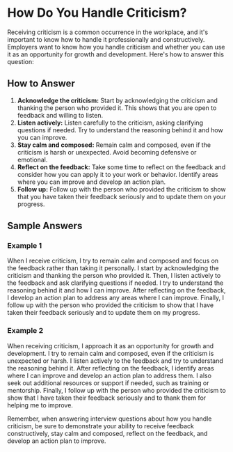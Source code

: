How Do You Handle Criticism?
=================================================

Receiving criticism is a common occurrence in the workplace, and it's important to know how to handle it professionally and constructively. Employers want to know how you handle criticism and whether you can use it as an opportunity for growth and development. Here's how to answer this question:

How to Answer
-------------

1. **Acknowledge the criticism:** Start by acknowledging the criticism and thanking the person who provided it. This shows that you are open to feedback and willing to listen.
2. **Listen actively:** Listen carefully to the criticism, asking clarifying questions if needed. Try to understand the reasoning behind it and how you can improve.
3. **Stay calm and composed:** Remain calm and composed, even if the criticism is harsh or unexpected. Avoid becoming defensive or emotional.
4. **Reflect on the feedback:** Take some time to reflect on the feedback and consider how you can apply it to your work or behavior. Identify areas where you can improve and develop an action plan.
5. **Follow up:** Follow up with the person who provided the criticism to show that you have taken their feedback seriously and to update them on your progress.

Sample Answers
--------------

### Example 1

When I receive criticism, I try to remain calm and composed and focus on the feedback rather than taking it personally. I start by acknowledging the criticism and thanking the person who provided it. Then, I listen actively to the feedback and ask clarifying questions if needed. I try to understand the reasoning behind it and how I can improve. After reflecting on the feedback, I develop an action plan to address any areas where I can improve. Finally, I follow up with the person who provided the criticism to show that I have taken their feedback seriously and to update them on my progress.

### Example 2

When receiving criticism, I approach it as an opportunity for growth and development. I try to remain calm and composed, even if the criticism is unexpected or harsh. I listen actively to the feedback and try to understand the reasoning behind it. After reflecting on the feedback, I identify areas where I can improve and develop an action plan to address them. I also seek out additional resources or support if needed, such as training or mentorship. Finally, I follow up with the person who provided the criticism to show that I have taken their feedback seriously and to thank them for helping me to improve.

Remember, when answering interview questions about how you handle criticism, be sure to demonstrate your ability to receive feedback constructively, stay calm and composed, reflect on the feedback, and develop an action plan to improve.
